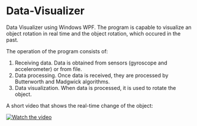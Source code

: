 # Data-Visualizer

Data Visualizer using Windows WPF. The program is capable to visualize an object rotation in real time
and the object rotation, which occured in the past.

The operation of the program consists of:
1. Receiving data. Data is obtained from sensors (gyroscope and accelerometer) or from file.
2. Data processing. Once data is received, they are processed by Butterworth and Madgwick algorithms.
3. Data visualization. When data is processed, it is used to rotate the object.

A short video that shows the real-time change of the object:

[![Watch the video](http://www.mediafire.com/view/46977a2zdzb9djq/Screenshot_20190111-142335_Video%20Player.jpg)](https://www.youtube.com/watch?v=5YRYtuvI1U0)
